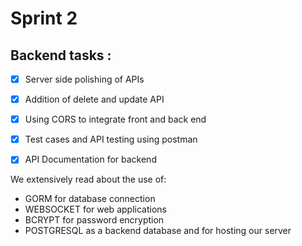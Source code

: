 # Sprint 2

## Backend tasks :
- [x] Server side polishing of APIs 
- [x] Addition of delete and update API 
- [x] Using CORS to integrate front and back end 
- [x] Test cases and API testing using postman 
- [x] API Documentation for backend 


We extensively read about the use of:
- GORM for database connection
- WEBSOCKET for web applications
- BCRYPT for password encryption
- POSTGRESQL as a backend database and for hosting our server